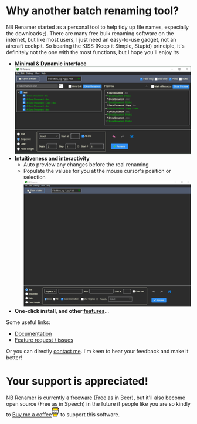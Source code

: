 # Why another batch renaming tool?
NB Renamer started as a personal tool to help tidy up file names, especially the downloads ;). There are many free bulk renaming software on the internet, but like most users, I just need an easy-to-use gadget, not an aircraft cockpit. So bearing the KISS (Keep it Simple, Stupid) principle, it's definitely not the one with the most functions, but I hope you'll enjoy its

- **Minimal & Dynamic interface**
![Seq](public/help/seq.png)
- **Intuitiveness and interactivity**
  - Auto preview any changes before the real renaming
  - Populate the values for you at the mouse cursor's position or selection
![Basics](public/help/basics.gif)
- **One-click install, and other [features](public/help/releases.html)**...

Some useful links:
- [Documentation](public/help/tips.html)
- [Feature request / issues](https://github.com/hermit99/nbrenamer/issues)

Or you can directly [contact me](mailto:nbrenamer@gmail.com). I'm keen to hear your feedback and make it better!

# Your support is appreciated!
NB Renamer is currently a [freeware](https://en.wikipedia.org/wiki/Freeware) (Free as in Beer), but it'll also become open source (Free as in Speech) in the future if people like you are so kindly to [Buy me a coffee](https://www.buymeacoffee.com/bl5s3cxyr)<a href="https://www.buymeacoffee.com/bl5s3cxyr"><img src="./public/icon/buymeacoffee.png"></a> to support this software.